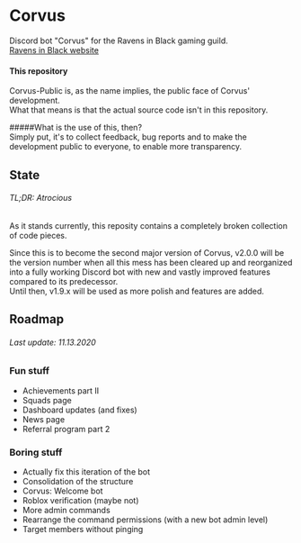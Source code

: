 # Corvus
Discord bot "Corvus" for the Ravens in Black gaming guild.\
[Ravens in Black website](https://ravens-in-black.herokuapp.com/ "Ravens in Black")

#### This repository
Corvus-Public is, as the name implies, the public face of Corvus' development.\
What that means is that the actual source code isn't in this repository.

#####What is the use of this, then?\
Simply put, it's to collect feedback, bug reports and to make the development public to everyone, to enable more transparency.

## State
###### TL;DR: Atrocious
As it stands currently, this reposity contains a completely broken collection of code pieces.

Since this is to become the second major version of Corvus, v2.0.0 will be the version number when all this mess has been cleared up and reorganized into a fully working Discord bot with new and vastly improved features compared to its predecessor.\
Until then, v1.9.x will be used as more polish and features are added.

## Roadmap
###### Last update: 11.13.2020

### Fun stuff
- Achievements part II
- Squads page
- Dashboard updates (and fixes)
- News page
- Referral program part 2

### Boring stuff
- Actually fix this iteration of the bot
- Consolidation of the structure
- Corvus: Welcome bot
- Roblox verification (maybe not)
- More admin commands
- Rearrange the command permissions (with a new bot admin level)
- Target members without pinging
